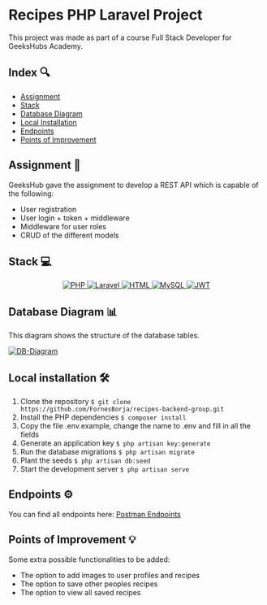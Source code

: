 # Recipes PHP Laravel Project

This project was made as part of a course Full Stack Developer for GeeksHubs Academy.

## Index 🔍

-   [Assignment](#assignment-)
-   [Stack](#stack)
-   [Database Diagram](#database-diagram)
-   [Local Installation](#local-installation-️)
-   [Endpoints](#endpoints)
-   [Points of Improvement](#points-of-improvement)

## Assignment 📝

GeeksHub gave the assignment to develop a REST API which is capable of the following:

-   User registration
-   User login + token + middleware
-   Middleware for user roles
-   CRUD of the different models

## Stack 💻

<div align="center">

 <a href="">
    <img src="https://img.shields.io/badge/PHP-777BB4?style=for-the-badge&logo=php&logoColor=white" alt="PHP" />
</a>
 <a href="">
    <img src="https://img.shields.io/badge/Laravel-FF2D20?style=for-the-badge&logo=laravel&logoColor=white" alt="Laravel" />
</a>
 <a href="">
    <img src="https://img.shields.io/badge/HTML-239120?style=for-the-badge&logo=html5&logoColor=white" alt="HTML" />
</a>
 <a href="">
    <img src="https://img.shields.io/badge/MySQL-4479A1?style=for-the-badge&logo=mysql&logoColor=white" alt="MySQL" />
</a>
<a href="">
    <img src="https://img.shields.io/badge/JWT-000000?style=for-the-badge&logo=jsonwebtokens&logoColor=white" alt="JWT" />
</a>
 </div>

## Database Diagram 📊

This diagram shows the structure of the database tables.

<a href="">
    <img src="https://i.gyazo.com/4f900e41b9c1a976601dd31c733f57ef.png" alt="DB-Diagram" />
</a>

## Local installation 🛠️

1. Clone the repository
   `$ git clone https://github.com/FornesBorja/recipes-backend-group.git`
2. Install the PHP dependencies
   `$ composer install`
3. Copy the file .env.example, change the name to .env and fill in all the fields
4. Generate an application key
   `$ php artisan key:generate`
5. Run the database migrations
   `$ php artisan migrate`
6. Plant the seeds
   `$ php artisan db:seed`
7. Start the development server
   `$ php artisan serve`

## Endpoints ⚙️

You can find all endpoints here: [Postman Endpoints](https://documenter.getpostman.com/view/36919197/2sAXqqbhUj)

## Points of Improvement 💡

Some extra possible functionalities to be added:

-   The option to add images to user profiles and recipes
-   The option to save other peoples recipes
-   The option to view all saved recipes
